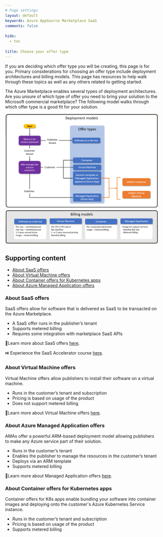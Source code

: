```yaml
---
# Page settings
layout: default
keywords: Azure AppSource Marketplace SaaS
comments: false

hide:
  - toc

title: Choose your offer type
---
```


If you are deciding which offer type you will be creating, this page is for you. Primary considerations for choosing an offer type include deployment architectures and billing models. This page has resources to help walk through these topics as well as any others related to getting started.

The Azure Marketplace enables several types of deployment architectures. Are you unsure of which type of offer you need to bring your solution to the Microsoft commercial marketplace? The following model walks through which offer type is a good fit for your solution.

![Find your offer type](./assets/0.03-choose-offer-type.png)

## Supporting content

<!-- no toc -->
- [About SaaS offers](#about-saas-offers)
- [About Virtual Machine offers](#about-virtual-machine-offers)
- [About Container offers for Kubernetes apps](#about-container-offers-for-kubernetes-apps)
- [About Azure Managed Application offers](#about-azure-managed-application-offers)


### About SaaS offers

SaaS offers allow for software that is delivered as SaaS to be transacted on the Azure Marketplace.

- A SaaS offer runs in the publisher’s tenant
- Supports metered billing
- Requires some integration with marketplace SaaS APIs

🚦Learn more about SaaS offers [here](../learning-paths/saas-offers.md).

⏯️ Experience the SaaS Accelerator course [here](../saas-accelerator/index.md).

### About Virtual Machine offers

Virtual Machine offers allow publishers to install their software on a virtual machine.

- Runs in the customer’s tenant and subscription
- Pricing is based on usage of the product
- Does not support metered billing

🚦Learn more about Virtual Machine offers [here](../learning-paths/virtual-machine-offers.md).

### About Azure Managed Application offers

AMAs offer a powerful ARM-based deployment model allowing publishers to make any Azure service part of their solution.

- Runs in the customer’s tenant
- Enables the publisher to manage the resources in the customer’s tenant
- Deploys via an ARM template
- Supports metered billing

🚦Learn more about Managed Application offers [here](../learning-paths/ama-offers.md).

### About Container offers for Kubernetes apps

Container offers for K8s apps enable bundling your software into container images and deploying onto the customer's Azure Kubernetes Service instance.

- Runs in the customer’s tenant and subscription
- Pricing is based on usage of the product
- Supports metered billing